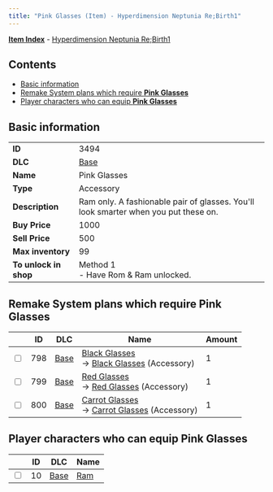 ```yaml
---
title: "Pink Glasses (Item) - Hyperdimension Neptunia Re;Birth1"
---
```


[**Item Index**](/neptunia/rb1/item/index.html) - [Hyperdimension Neptunia Re;Birth1](/neptunia/rb1)

## Contents

- [Basic information](#basic-information)
- [Remake System plans which require **Pink Glasses**](#remake-system-plans-which-require-pink-glasses)
- [Player characters who can equip **Pink Glasses**](#player-characters-who-can-equip-pink-glasses)

## Basic information

|   |   |
| -- | -- |
| **ID** | 3494 |
| **DLC** | [Base](/neptunia/rb1/dlc/1-base.html) |
| **Name** | Pink Glasses |
| **Type** | Accessory |
| **Description** | Ram only. A fashionable pair of glasses. You'll look smarter when you put these on. |
| **Buy Price** | 1000 |
| **Sell Price** | 500 |
| **Max inventory** | 99 |
| **To unlock in shop** | Method 1<br />- Have Rom & Ram unlocked. |

## Remake System plans which require **Pink Glasses**

|    | ID | DLC | Name | Amount |
| -- | -- | --- | ---- | ------ |
| <input type="checkbox" id="rb1-remake-1-798" class="trackbox" /> | 798 | [Base](/neptunia/rb1/dlc/1-base.html) | [Black Glasses](/neptunia/rb1/remake/1-798-black-glasses.html)<br />→ [Black Glasses](/neptunia/rb1/item/1-3495-black-glasses.html) (Accessory) | 1 |
| <input type="checkbox" id="rb1-remake-1-799" class="trackbox" /> | 799 | [Base](/neptunia/rb1/dlc/1-base.html) | [Red Glasses](/neptunia/rb1/remake/1-799-red-glasses.html)<br />→ [Red Glasses](/neptunia/rb1/item/1-3496-red-glasses.html) (Accessory) | 1 |
| <input type="checkbox" id="rb1-remake-1-800" class="trackbox" /> | 800 | [Base](/neptunia/rb1/dlc/1-base.html) | [Carrot Glasses](/neptunia/rb1/remake/1-800-carrot-glasses.html)<br />→ [Carrot Glasses](/neptunia/rb1/item/1-3497-carrot-glasses.html) (Accessory) | 1 |

## Player characters who can equip **Pink Glasses**

|    | ID | DLC | Name |
| -- | -- | --- | ---- |
| <input type="checkbox" id="rb1-player-1-10" class="trackbox" /> | 10 | [Base](/neptunia/rb1/dlc/1-base.html) | [Ram](/neptunia/rb1/player/1-10-ram.html) |